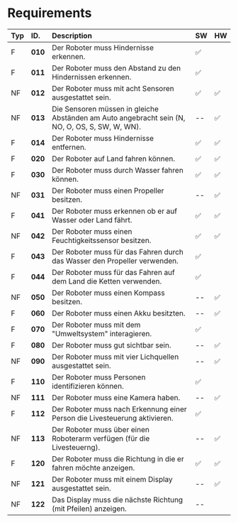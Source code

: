 # Requirements
| Typ| ID.      | Description  |   SW | HW             |                                                                                                           
|:---|:---------|:--------------------------------------------------------------------------------------------------------------------------------|--|--|
| F  | **010**  | Der Roboter muss Hindernisse erkennen. |✅|   |
| F  | **011**  | Der Roboter muss den Abstand zu den Hindernissen erkennen. |✅|   |
| NF | **012**  | Der Roboter muss mit acht Sensoren ausgestattet sein. |✅|✅ |
| NF | **013**  | Die Sensoren müssen in gleiche Abständen am Auto angebracht sein (N, NO, O, OS, S, SW, W, WN). |--|✅|
| F  | **014**  | Der Roboter muss Hindernisse entfernen.|✅ |✅|
| F  | **020**  | Der Roboter auf Land fahren können.|✅	|✅|
| F  | **030**  | Der Roboter muss durch Wasser fahren können.|✅	|✅|
| NF | **031**  | Der Roboter muss einen Propeller besitzen.|--|✅|                                   
| F  | **041**  | Der Roboter muss erkennen ob er auf Wasser oder Land fährt.|✅	|✅|
| NF | **042**  | Der Roboter muss einen Feuchtigkeitssensor besitzen.|✅|✅|
| F  | **043**  | Der Roboter muss für das Fahren durch das Wasser den Propeller verwenden.|✅	||
| F  | **044**  | Der Roboter muss für das Fahren auf dem Land die Ketten verwenden.|✅	||
| NF | **050**  | Der Roboter muss einen Kompass besitzen.|--|✅|
| F  | **060**  | Der Roboter muss einen Akku besitzten.|--|✅|
| F  | **070**  | Der Roboter muss mit dem "Umweltsystem" interagieren.|✅||
| F  | **080**  | Der Roboter muss gut sichtbar sein.|--|✅|
| NF | **090**  | Der Roboter muss mit vier Lichquellen ausgestattet sein. |--|✅|
| F  | **110**  | Der Roboter muss Personen identifizieren können.|✅||
| NF | **111**  | Der Roboter muss eine Kamera haben.|--|✅|
| F  | **112**  | Der Roboter muss nach Erkennung einer Person die Livesteuerung aktivieren.|✅	||
| NF | **113**  | Der Roboter muss über einen Roboterarm verfügen (für die Livesteuerng).|--|✅|
| F  | **120**  | Der Roboter muss die Richtung in die er fahren möchte anzeigen.|✅|✅|
| NF | **121**  | Der Roboter muss mit einem Display ausgestattet sein.|--|✅|
| NF | **122**  | Das Display muss die nächste Richtung (mit Pfeilen) anzeigen.|--||
